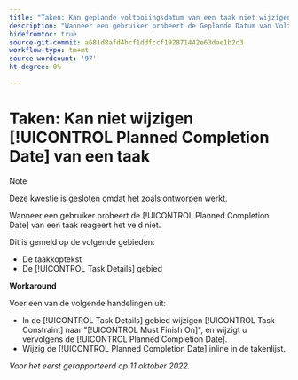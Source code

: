 ```yaml
---
title: "Taken: Kan geplande voltooiingsdatum van een taak niet wijzigen."
description: "Wanneer een gebruiker probeert de Geplande Datum van Voltooiing van een taak te veranderen, reageert het gebied niet. "
hidefromtoc: true
source-git-commit: a681d8afd4bcf1ddfccf192871442e63dae1b2c3
workflow-type: tm+mt
source-wordcount: '97'
ht-degree: 0%

---
```



# Taken: Kan niet wijzigen [!UICONTROL Planned Completion Date] van een taak

>[!NOTE]
>
>Deze kwestie is gesloten omdat het zoals ontworpen werkt.

Wanneer een gebruiker probeert de [!UICONTROL Planned Completion Date] van een taak reageert het veld niet.

Dit is gemeld op de volgende gebieden:

* De taakkoptekst
* De [!UICONTROL Task Details] gebied

**Workaround**

Voer een van de volgende handelingen uit:

* In de [!UICONTROL Task Details] gebied wijzigen [!UICONTROL Task Constraint] naar &quot;[!UICONTROL Must Finish On]&quot;, en wijzigt u vervolgens de [!UICONTROL Planned Completion Date].
* Wijzig de [!UICONTROL Planned Completion Date] inline in de takenlijst.

_Voor het eerst gerapporteerd op 11 oktober 2022._

